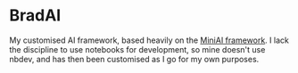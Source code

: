 # BradAI

My customised AI framework, based heavily on the [MiniAI framework](https://github.com/fastai/course22p2).
I lack the discipline to use notebooks for development, so mine doesn't use nbdev, and has then been customised as I go for my own purposes.
